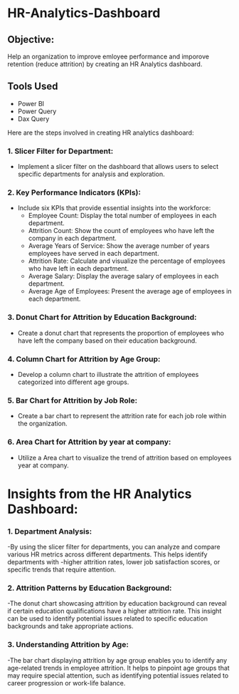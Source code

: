 # HR-Analytics-Dashboard


## Objective:
Help an organization to improve emloyee performance and imporove retention (reduce attrition) by creating an HR Analytics dashboard.


## **Tools Used**

* Power BI
* Power Query
* Dax Query


Here are the steps involved in creating HR analytics dashboard:

### 1. Slicer Filter for Department:
   - Implement a slicer filter on the dashboard that allows users to select specific departments for analysis and exploration.

### 2. Key Performance Indicators (KPIs):
   - Include six KPIs that provide essential insights into the workforce:
     - Employee Count: Display the total number of employees in each department.
     - Attrition Count: Show the count of employees who have left the company in each department.
     - Average Years of Service: Show the average number of years employees have served in each department.
     - Attrition Rate: Calculate and visualize the percentage of employees who have left in each department.
     - Average Salary: Display the average salary of employees in each department.
     - Average Age of Employees: Present the average age of employees in each department.
    
### 3. Donut Chart for Attrition by Education Background:
   - Create a donut chart that represents the proportion of employees who have left the company based on their education background.

     
### 4. Column Chart for Attrition by Age Group:
   - Develop a column chart to illustrate the attrition of employees categorized into different age groups.
     

 ### 5. Bar Chart for Attrition by Job Role:
   - Create a bar chart to represent the attrition rate for each job role within the organization.

 ### 6. Area Chart for Attrition by year at company:
   - Utilize a Area chart to visualize the trend of attrition based on employees year at company.


 # Insights from the HR Analytics Dashboard:
   ### 1. Department Analysis: 
   -By using the slicer filter for departments, you can analyze and compare various HR metrics across different departments. This helps identify departments with 
   -higher attrition rates, lower job satisfaction scores, or specific trends that require attention.

   ### 2. Attrition Patterns by Education Background: 
   -The donut chart showcasing attrition by education background can reveal if certain education qualifications have a higher attrition rate. This insight can be 
    used to identify potential issues related to specific education backgrounds and take appropriate actions.

   ### 3. Understanding Attrition by Age: 
   -The bar chart displaying attrition by age group enables you to identify any age-related trends in employee attrition. It helps to pinpoint age groups that 
    may require special attention, such as identifying potential issues related to career progression or work-life balance.
       
     
     
     
     
